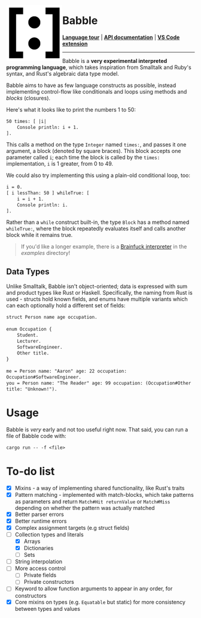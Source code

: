 <img
    src="res/logo.png"
    alt="Babble's logo, showing a colon character inside matching square braces - both items of punctuation which appear often in Babble code."
    width="150"
    height="150"
    align="left" />
    
# Babble

**[Language tour](doc/tour.bbl)** | **[API documentation](https://aaronc81.github.io/babble)** | **[VS Code extension](https://github.com/AaronC81/babble-vscode)**

<hr />

Babble is a **very experimental interpreted programming language**, which takes inspiration from
Smalltalk and Ruby's syntax, and Rust's algebraic data type model.

Babble aims to have as few language constructs as possible, instead implementing control-flow like
conditionals and loops using methods and _blocks_ (closures).

Here's what it looks like to print the numbers 1 to 50:

```smalltalk
50 times: [ |i|
    Console println: i + 1.
].
```

This calls a method on the type `Integer` named `times:`, and passes it one argument, a block
(denoted by square braces). This block accepts one parameter called `i`; each time the block is
called by the `times:` implementation, `i` is 1 greater, from 0 to 49.

We could also try implementing this using a plain-old conditional loop, too:

```smalltalk
i = 0.
[ i lessThan: 50 ] whileTrue: [
    i = i + 1.
    Console println: i.
].
```

Rather than a `while` construct built-in, the type `Block` has a method named `whileTrue:`, where 
the block repeatedly evaluates itself and calls another block while it remains true.

> If you'd like a longer example, there is a [Brainfuck interpreter](examples/brainfuck.bbl) in the
> _examples_ directory!

## Data Types

Unlike Smalltalk, Babble isn't object-oriented; data is expressed with sum and product types like
Rust or Haskell. Specifically, the naming from Rust is used - structs hold known fields, and enums
have multiple variants which can each optionally hold a different set of fields:

```smalltalk
struct Person name age occupation.

enum Occupation {
    Student.
    Lecturer.
    SoftwareEngineer.
    Other title.
}

me = Person name: "Aaron" age: 22 occupation: Occupation#SoftwareEngineer.
you = Person name: "The Reader" age: 99 occupation: (Occupation#Other title: "Unknown!").
```

# Usage

Babble is _very_ early and not too useful right now. That said, you can run a file of Babble code
with:

```
cargo run -- -f <file>
```

# To-do list

- [x] Mixins - a way of implementing shared functionality, like Rust's traits
- [x] Pattern matching - implemented with match-blocks, which take patterns as parameters and return
      `Match#Hit returnValue` or `Match#Miss` depending on whether the pattern was actually matched
- [x] Better parser errors
- [x] Better runtime errors
- [x] Complex assignment targets (e.g struct fields)
- [ ] Collection types and literals
    - [x] Arrays
    - [x] Dictionaries
    - [ ] Sets
- [ ] String interpolation
- [ ] More access control
    - [ ] Private fields
    - [ ] Private constructors
- [ ] Keyword to allow function arguments to appear in any order, for constructors
- [x] Core mixins on types (e.g. `Equatable` but static) for more consistency between types and values
